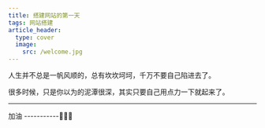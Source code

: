 ```yaml
---
title: 搭建网站的第一天
tags: 网站搭建
article_header:
  type: cover
  image:
    src: /welcome.jpg
---
```


人生并不总是一帆风顺的，总有坎坎坷坷，千万不要自己陷进去了。

<!--more-->

很多时候，只是你以为的泥潭很深，其实只要自己用点力一下就起来了。

---

加油 -----------🤞🤞🤞


